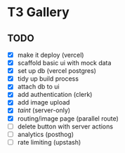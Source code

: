 # T3 Gallery

## TODO

- [x] make it deploy (vercel)
- [x] scaffold basic ui with mock data
- [x] set up db (vercel postgres)
- [x] tidy up build process
- [x] attach db to ui
- [x] add authentication (clerk)
- [x] add image upload
- [x] _taint_ (server-only)
- [x] routing/image page (parallel route)
- [ ] delete button with server actions
- [ ] analytics (posthog)
- [ ] rate limiting (upstash)
<!-- - [ ]  -->
